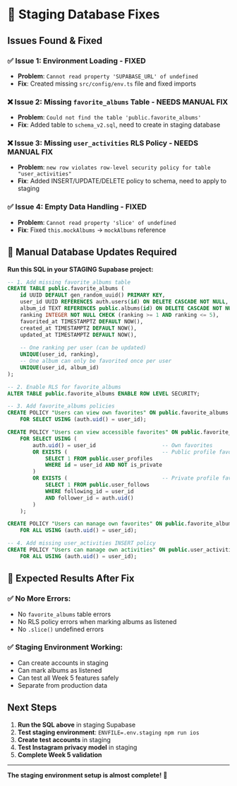 # 🔧 Staging Database Fixes

## Issues Found & Fixed

### **✅ Issue 1: Environment Loading** - FIXED
- **Problem**: `Cannot read property 'SUPABASE_URL' of undefined`
- **Fix**: Created missing `src/config/env.ts` file and fixed imports

### **❌ Issue 2: Missing `favorite_albums` Table** - NEEDS MANUAL FIX
- **Problem**: `Could not find the table 'public.favorite_albums'`
- **Fix**: Added table to `schema_v2.sql`, need to create in staging database

### **❌ Issue 3: Missing `user_activities` RLS Policy** - NEEDS MANUAL FIX  
- **Problem**: `new row violates row-level security policy for table "user_activities"`
- **Fix**: Added INSERT/UPDATE/DELETE policy to schema, need to apply to staging

### **✅ Issue 4: Empty Data Handling** - FIXED
- **Problem**: `Cannot read property 'slice' of undefined` 
- **Fix**: Fixed `this.mockAlbums` → `mockAlbums` reference

## 🔧 Manual Database Updates Required

**Run this SQL in your STAGING Supabase project:**

```sql
-- 1. Add missing favorite_albums table
CREATE TABLE public.favorite_albums (
    id UUID DEFAULT gen_random_uuid() PRIMARY KEY,
    user_id UUID REFERENCES auth.users(id) ON DELETE CASCADE NOT NULL,
    album_id TEXT REFERENCES public.albums(id) ON DELETE CASCADE NOT NULL,
    ranking INTEGER NOT NULL CHECK (ranking >= 1 AND ranking <= 5),
    favorited_at TIMESTAMPTZ DEFAULT NOW(),
    created_at TIMESTAMPTZ DEFAULT NOW(),
    updated_at TIMESTAMPTZ DEFAULT NOW(),
    
    -- One ranking per user (can be updated)
    UNIQUE(user_id, ranking),
    -- One album can only be favorited once per user
    UNIQUE(user_id, album_id)
);

-- 2. Enable RLS for favorite_albums
ALTER TABLE public.favorite_albums ENABLE ROW LEVEL SECURITY;

-- 3. Add favorite_albums policies
CREATE POLICY "Users can view own favorites" ON public.favorite_albums
    FOR SELECT USING (auth.uid() = user_id);

CREATE POLICY "Users can view accessible favorites" ON public.favorite_albums
    FOR SELECT USING (
        auth.uid() = user_id                     -- Own favorites
        OR EXISTS (                              -- Public profile favorites
            SELECT 1 FROM public.user_profiles 
            WHERE id = user_id AND NOT is_private
        )
        OR EXISTS (                              -- Private profile favorites (if following)
            SELECT 1 FROM public.user_follows 
            WHERE following_id = user_id 
            AND follower_id = auth.uid()
        )
    );

CREATE POLICY "Users can manage own favorites" ON public.favorite_albums
    FOR ALL USING (auth.uid() = user_id);

-- 4. Add missing user_activities INSERT policy
CREATE POLICY "Users can manage own activities" ON public.user_activities
    FOR ALL USING (auth.uid() = user_id);
```

## 🎉 Expected Results After Fix

### **✅ No More Errors:**
- No `favorite_albums` table errors
- No RLS policy errors when marking albums as listened
- No `.slice()` undefined errors

### **✅ Staging Environment Working:**
- Can create accounts in staging
- Can mark albums as listened  
- Can test all Week 5 features safely
- Separate from production data

## Next Steps

1. **Run the SQL above** in staging Supabase
2. **Test staging environment**: `ENVFILE=.env.staging npm run ios`
3. **Create test accounts** in staging
4. **Test Instagram privacy model** in staging
5. **Complete Week 5 validation**

---

**The staging environment setup is almost complete!** 🚀